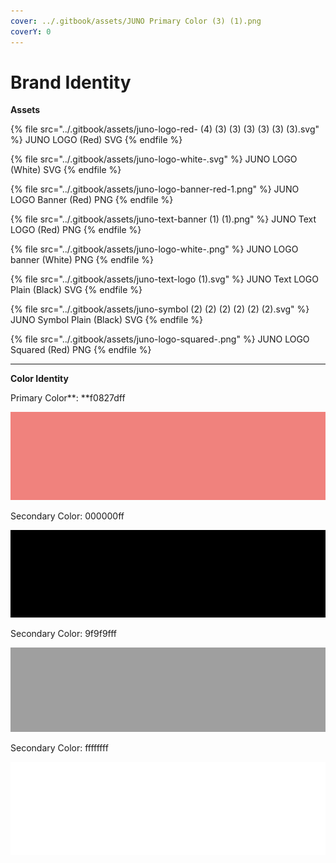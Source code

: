 ```yaml
---
cover: ../.gitbook/assets/JUNO Primary Color (3) (1).png
coverY: 0
---
```


# Brand Identity

**Assets**

{% file src="../.gitbook/assets/juno-logo-red- (4) (3) (3) (3) (3) (3) (3).svg" %}
JUNO LOGO (Red) SVG
{% endfile %}

{% file src="../.gitbook/assets/juno-logo-white-.svg" %}
JUNO LOGO (White) SVG
{% endfile %}

{% file src="../.gitbook/assets/juno-logo-banner-red-1.png" %}
JUNO LOGO Banner (Red) PNG
{% endfile %}

{% file src="../.gitbook/assets/juno-text-banner (1) (1).png" %}
JUNO Text LOGO (Red) PNG
{% endfile %}

{% file src="../.gitbook/assets/juno-logo-white-.png" %}
JUNO LOGO banner (White) PNG
{% endfile %}

{% file src="../.gitbook/assets/juno-text-logo (1).svg" %}
JUNO Text LOGO Plain (Black) SVG
{% endfile %}

{% file src="../.gitbook/assets/juno-symbol (2) (2) (2) (2) (2) (2).svg" %}
JUNO Symbol Plain (Black) SVG
{% endfile %}

{% file src="../.gitbook/assets/juno-logo-squared-.png" %}
JUNO LOGO Squared (Red) PNG
{% endfile %}

****

**Color Identity**

Primary Color**: **f0827dff

![](<../.gitbook/assets/juno-primary-color (1) (1) (1) (1) (1) (1) (1).png>)

Secondary Color: 000000ff

![](../.gitbook/assets/juno-secondary-color-black-.png)

Secondary Color: 9f9f9fff

![](../.gitbook/assets/juno-secondary-color-grey-.png)

Secondary Color: ffffffff

![](../.gitbook/assets/juno-secondary-color-white-.png)
